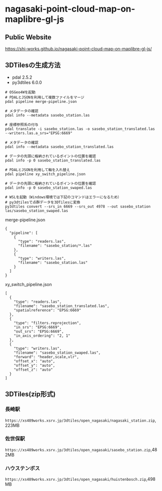 # nagasaki-point-cloud-map-on-maplibre-gl-js
## Public Website
https://shi-works.github.io/nagasaki-point-cloud-map-on-maplibre-gl-js/

## 3DTilesの生成方法
- pdal 2.5.2
- py3dtiles 6.0.0
```
# OSGeo4Wを起動
# PDALとJSONを利用して複数ファイルをマージ
pdal pipeline merge-pipeline.json

# メタデータの確認
pdal info --metadata sasebo_station.las

# 座標参照系の付与
pdal translate -i sasebo_station.las -o sasebo_station_translated.las --writers.las.a_srs="EPSG:6669"

# メタデータの確認
pdal info --metadata sasebo_station_translated.las

# データの先頭に格納されているポイントの位置を確認
pdal info -p 0 sasebo_station_translated.las

# PDALとJSONを利用して軸を入れ替え
pdal pipeline xy_switch_pipeline.json

# データの先頭に格納されているポイントの位置を確認
pdal info -p 0 sasebo_station_swaped.las

# WSLを起動（Windows環境では下記のコマンドはエラーになるため）
# py3dtilesで点群データを3DTilesに変換
py3dtiles convert --srs_in 6669 --srs_out 4978 --out sasebo_station las/sasebo_station_swaped.las
```
merge-pipeline.json
```
{
  "pipeline": [
    {
      "type": "readers.las",
      "filename": "sasebo_station/*.las"
    },
    {
      "type": "writers.las",
      "filename": "sasebo_station.las"
    }
  ]
}
```
xy_switch_pipeline.json
```
[
  {
    "type": "readers.las",
    "filename": "sasebo_station_translated.las",
    "spatialreference": "EPSG:6669"
  },
  {
    "type": "filters.reprojection",
    "in_srs": "EPSG:6669",
    "out_srs": "EPSG:6669",
    "in_axis_ordering": "2, 1"
  },
  {
    "type": "writers.las",
    "filename": "sasebo_station_swaped.las",
    "forward": "header,scale,vlr",
    "offset_x": "auto",
    "offset_y": "auto",
    "offset_z": "auto"
  }
]
```
## 3DTiles(zip形式)
### 長崎駅
`https://xs489works.xsrv.jp/3dtiles/open_nagasaki/nagasaki_station.zip`,223MB
### 佐世保駅
`https://xs489works.xsrv.jp/3dtiles/open_nagasaki/sasebo_station.zip`,482MB
### ハウステンボス
`https://xs489works.xsrv.jp/3dtiles/open_nagasaki/huistenbosch.zip`,498MB
